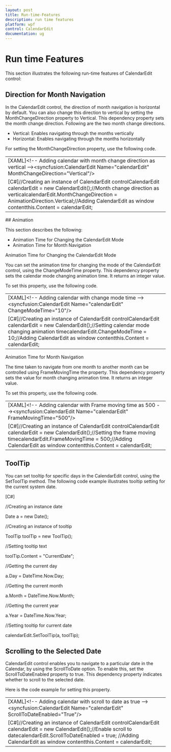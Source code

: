 ```yaml
---
layout: post
title: Run-time-Features
description: run time features
platform: wpf
control: CalendarEdit
documentation: ug
---
```


# Run time Features

This section illustrates the following run-time features of CalendarEdit control:

## Direction for Month Navigation

In the CalendarEdit control, the direction of month navigation is horizontal by default. You can also change this direction to vertical by setting the MonthChangeDirection property to Vertical. This dependency property sets the month change direction. Following are the two month change directions.

* Vertical: Enables navigating through the months vertically 
* Horizontal: Enables navigating through the months horizontally

For setting the MonthChangeDirection property, use the following code.

<table>
<tr>
<td>
[XAML]&lt;!-- Adding calendar with month change direction as vertical --&gt;&lt;syncfusion:CalendarEdit Name="calendarEdit" MonthChangeDirection="Vertical"/&gt;</td></tr>
<tr>
<td>
[C#]//Creating an instance of CalendarEdit controlCalendarEdit calendarEdit = new CalendarEdit();//Month change direction as verticalcalendarEdit.MonthChangeDirection = AnimationDirection.Vertical;//Adding CalendarEdit as window contentthis.Content = calendarEdit;</td></tr>
</table>
## Animation

This section describes the following:

* Animation Time for Changing the CalendarEdit Mode
* Animation Time for Month Navigation



Animation Time for Changing the CalendarEdit Mode

You can set the animation time for changing the mode of the CalendarEdit control, using the ChangeModeTime property. This dependency property sets the calendar mode changing animation time. It returns an integer value.

To set this property, use the following code.

<table>
<tr>
<td>
[XAML]&lt;!-- Adding calendar with change mode time --&gt;&lt;syncfusion:CalendarEdit Name="calendarEdit" ChangeModeTime="10"/&gt;</td></tr>
<tr>
<td>
[C#]//Creating an instance of CalendarEdit controlCalendarEdit calendarEdit = new CalendarEdit();//Setting calendar mode changing animation timecalendarEdit.ChangeModeTime = 10;//Adding CalendarEdit as window contentthis.Content = calendarEdit;</td></tr>
</table>


Animation Time for Month Navigation

The time taken to navigate from one month to another month can be controlled using FrameMovingTime the property. This dependency property sets the value for month changing animation time. It returns an integer value.

To set this property, use the following code.

<table>
<tr>
<td>
[XAML]&lt;!-- Adding calendar with Frame moving time as 500 --&gt;&lt;syncfusion:CalendarEdit Name="calendarEdit" FrameMovingTime="500"/&gt;</td></tr>
<tr>
<td>
[C#]//Creating an instance of CalendarEdit controlCalendarEdit calendarEdit = new CalendarEdit();//Setting the frame moving timecalendarEdit.FrameMovingTime = 500;//Adding CalendarEdit as window contentthis.Content = calendarEdit;</td></tr>
</table>


## ToolTip

You can set tooltip for specific days in the CalendarEdit control, using the SetToolTip method. The following code example illustrates tooltip setting for the current system date. 

[C#]



//Creating an instance date

Date a = new Date();



//Creating an instance of tooltip

ToolTip toolTip = new ToolTip();



//Setting tooltip text

toolTip.Content = "CurrentDate"; 



//Getting the current day

a.Day = DateTime.Now.Day;   



//Getting the current month

a.Month = DateTime.Now.Month;  



//Getting the current year

a.Year = DateTime.Now.Year;



//Setting tooltip for current date

calendarEdit.SetToolTip(a, toolTip); 



## Scrolling to the Selected Date

CalendarEdit control enables you to navigate to a particular date in the Calendar, by using the ScrollToDate option. To enable this, set the ScrollToDateEnabled property to true. This dependency property indicates whether to scroll to the selected date. 

Here is the code example for setting this property.

<table>
<tr>
<td>
[XAML]&lt;!-- Adding calendar with scroll to date as true --&gt;&lt;syncfusion:CalendarEdit Name="calendarEdit" ScrollToDateEnabled="True"/&gt;</td></tr>
<tr>
<td>
[C#]//Creating an instance of CalendarEdit controlCalendarEdit calendarEdit = new CalendarEdit();//Enable scroll to datecalendarEdit.ScrollToDateEnabled = true; //Adding CalendarEdit as window contentthis.Content = calendarEdit;</td></tr>
</table>


